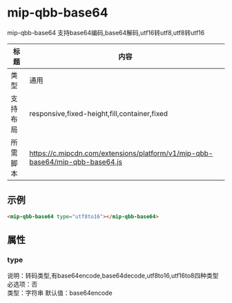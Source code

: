 # mip-qbb-base64

mip-qbb-base64 支持base64编码,base64解码,utf16转utf8,utf8转utf16

标题|内容
----|----
类型|通用
支持布局|responsive,fixed-height,fill,container,fixed
所需脚本|https://c.mipcdn.com/extensions/platform/v1/mip-qbb-base64/mip-qbb-base64.js

## 示例
```html
<mip-qbb-base64 type="utf8to16"></mip-qbb-base64>
```

## 属性

### type

说明：转码类型,有base64encode,base64decode,utf8to16,utf16to8四种类型
必选项：否  
类型：字符串 
默认值：base64encode  